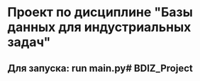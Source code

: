 # Проект по дисциплине "Базы данных для индустриальных задач"

##
## Для запуска: run main.py# BDIZ_Project
